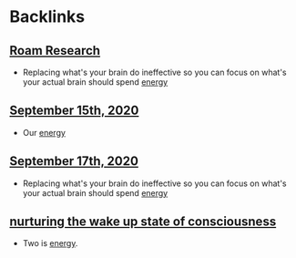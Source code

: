
# Backlinks
## [Roam Research](<Roam Research.md>)
- Replacing what's your brain do ineffective so you can focus on what's your actual brain should spend [energy](<energy.md>)

## [September 15th, 2020](<September 15th, 2020.md>)
- Our [energy](<energy.md>)

## [September 17th, 2020](<September 17th, 2020.md>)
- Replacing what's your brain do ineffective so you can focus on what's your actual brain should spend [energy](<energy.md>)

## [nurturing the wake up state of consciousness](<nurturing the wake up state of consciousness.md>)
- Two is [energy](<energy.md>).

